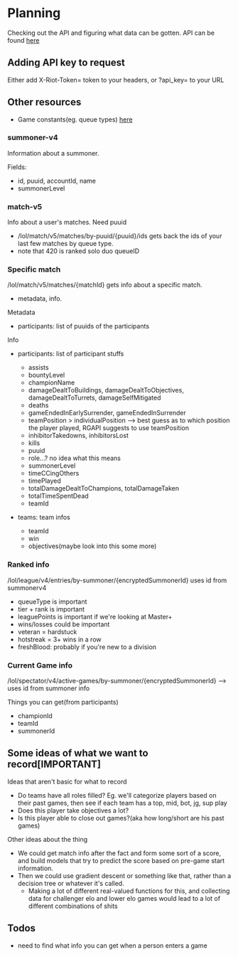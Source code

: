 # Planning

Checking out the API and figuring what data can be gotten. API can be found [here](https://developer.riotgames.com/apis)

## Adding API key to request
Either add X-Riot-Token= token to your headers, or ?api_key= to your URL

## Other resources
- Game constants(eg. queue types) [here](https://developer.riotgames.com/docs/lol#general_game-constants)

### summoner-v4
Information about a summoner.

Fields:
- id, puuid, accountId, name
- summonerLevel

### match-v5
Info about a user's matches. Need puuid

- /lol/match/v5/matches/by-puuid/{puuid}/ids gets back the ids of your last few matches by queue type.
 - note that 420 is ranked solo duo queueID

### Specific match
/lol/match/v5/matches/{matchId} gets info about a specific match.
- metadata, info.

Metadata
- participants: list of puuids of the participants

Info
 - participants: list of participant stuffs
   - assists
   - bountyLevel
   - championName
   - damageDealtToBuildings, damageDealtToObjectives, damageDealtToTurrets, damageSelfMitigated
   - deaths
   - gameEndedInEarlySurrender, gameEndedInSurrender
   - teamPosition > individualPosition --> best guess as to which position the player played, RGAPI suggests to use teamPosition
   - inhibitorTakedowns, inhibitorsLost
   - kills
   - puuid
   - role...? no idea what this means
   - summonerLevel
   - timeCCingOthers
   - timePlayed
   - totalDamageDealtToChampions, totalDamageTaken
   - totalTimeSpentDead
   - teamId

- teams: team infos
  - teamId
  - win
  - objectives(maybe look into this some more)

### Ranked info
/lol/league/v4/entries/by-summoner/{encryptedSummonerId} uses id from summonerv4

- queueType is important
- tier + rank is important
- leaguePoints is important if we're looking at Master+
- wins/losses could be important
- veteran = hardstuck 
- hotstreak = 3+ wins in a row
- freshBlood: probably if you're new to a division

### Current Game info
/lol/spectator/v4/active-games/by-summoner/{encryptedSummonerId} --> uses id from summoner info

Things you can get(from participants)
 - championId
 - teamId
 - summonerId

## Some ideas of what we want to record[IMPORTANT]
Ideas that aren't basic for what to record

- Do teams have all roles filled? Eg. we'll categorize players based on their past games, then see if each team has a top, mid, bot, jg, sup play
- Does this player take objectives a lot?
- Is this player able to close out games?(aka how long/short are his past games)

Other ideas about the thing
- We could get match info after the fact and form some sort of a score, and build models that try to predict the score based on pre-game start information.
- Then we could use gradient descent or something like that, rather than a decision tree or whatever it's called.
  - Making a lot of different real-valued functions for this, and collecting data for challenger elo and lower elo games would lead to a lot of different combinations of shits



## Todos
- need to find what info you can get when a person enters a game
